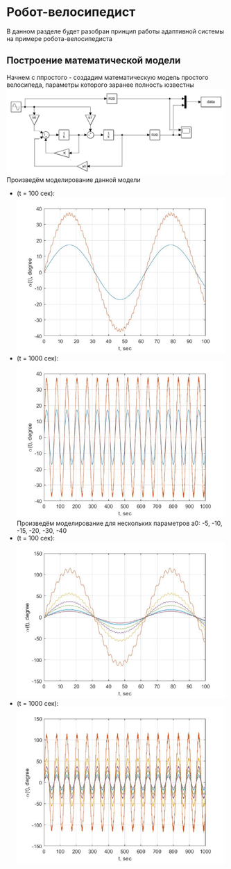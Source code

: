 # Робот-велосипедист
В данном разделе будет разобран принцип работы адаптивной системы на примере робота-велосипедиста   
## Построение математической модели
Начнем с ппростого - создадим математическую модель простого велосипеда, параметры которого заранее полность юзвестны
![](https://github.com/Zenkin/pixhawk/blob/master/matlab/pic/math_model.jpg "")
Произведём моделирование данной модели   
+ (t = 100 сек):      
![](https://github.com/Zenkin/pixhawk/blob/master/matlab/pic/test_3_100.jpg "")   
+ (t = 1000 сек):   
![](https://github.com/Zenkin/pixhawk/blob/master/matlab/pic/test_4_1000.jpg "") 
Произведём моделирование для нескольких параметров a0: -5, -10, -15, -20, -30, -40   
+ (t = 100 сек):      
![](https://github.com/Zenkin/pixhawk/blob/master/matlab/pic/test_1_100.jpg "")   
+ (t = 1000 сек):   
![](https://github.com/Zenkin/pixhawk/blob/master/matlab/pic/test_2_1000.jpg "") 
